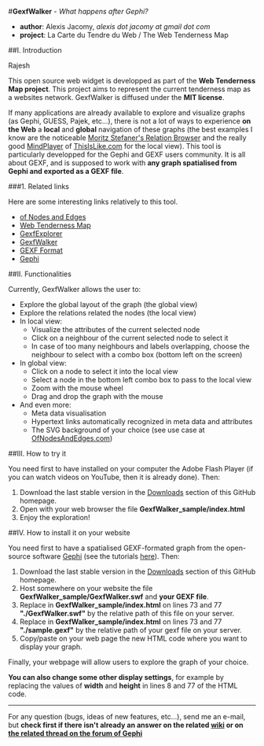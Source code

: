 #**GexfWalker** - *What happens after Gephi?*

- **author**: Alexis Jacomy, *alexis dot jacomy at gmail dot com*
- **project**: La Carte du Tendre du Web / The Web Tenderness Map

##I. Introduction

Rajesh

This open source web widget is developped as part of the **Web Tenderness Map project**. This project aims to represent the current tenderness map as a websites network. GexfWalker is diffused under the **MIT license**.

If many applications are already available to explore and visualize graphs (as Gephi, GUESS, Pajek, etc...), there is not a lot of ways to experience **on the Web** a **local** and **global** navigation of these graphs (the best examples I know are the noticeable [Moritz Stefaner's Relation Browser](http://moritz.stefaner.eu/projects/relation-browser/) and the really good [MindPlayer](http://thisislike.com/mindplayer) of [ThisIsLike.com](http://thisislike.com/) for the local view). This tool is particularly developped for the Gephi and GEXF users community. It is all about GEXF, and is supposed to work with **any graph spatialised from Gephi and exported as a GEXF file**.

###1. Related links

Here are some interesting links relatively to this tool.

- [of Nodes and Edges](http://ofnodesandedges.com/)
- [Web Tenderness Map](http://carte-du-tendre.com/)
- [GexfExplorer](http://github.com/jacomyal/GexfExplorer)
- [GexfWalker](http://github.com/jacomyal/GexfWalker)
- [GEXF Format](http://gexf.net/format/)
- [Gephi](http://www.gephi.org/)

##II. Functionalities

Currently, GexfWalker allows the user to:

- Explore the global layout of the graph (the global view)
- Explore the relations related the nodes (the local view)
- In local view:
  - Visualize the attributes of the current selected node
  - Click on a neighbour of the current selected node to select it
  - In case of too many neighbours and labels overlapping, choose the neighbour to select with a combo box (bottom left on the screen)
- In global view:
  - Click on a node to select it into the local view
  - Select a node in the bottom left combo box to pass to the local view
  - Zoom with the mouse wheel
  - Drag and drop the graph with the mouse
- And even more:
  - Meta data visualisation
  - Hypertext links automatically recognized in meta data and attributes
  - The SVG background of your choice (see use case at [OfNodesAndEdges.com](http://ofnodesandedges.com/display-geocoded-graphs-with-gexfwalker/))

##III. How to try it

You need first to have installed on your computer the Adobe Flash Player (if you can watch videos on YouTube, then it is already done). Then:

1. Download the last stable version in the [Downloads](http://github.com/jacomyal/GexfWalker/downloads) section of this GitHub homepage.
2. Open with your web browser the file **GexfWalker_sample/index.html**
3. Enjoy the exploration!

##IV. How to install it on your website

You need first to have a spatialised GEXF-formated graph from the open-source software [Gephi](http://www.gephi.org/) (see the tutorials [here](http://www.gephi.org/users)). Then:

1. Download the last stable version in the [Downloads](http://github.com/jacomyal/GexfWalker/downloads) section of this GitHub homepage.
2. Host somewhere on your website the file **GexfWalker_sample/GexfWalker.swf** and **your GEXF file**.
3. Replace in **GexfWalker_sample/index.html** on lines 73 and 77 **"./GexfWalker.swf"** by the relative path of this file on your server.
4. Replace in **GexfWalker_sample/index.html** on lines 73 and 77 **"./sample.gexf"** by the relative path of your gexf file on your server. 
5. Copy/paste on your web page the new HTML code where you want to display your graph.

Finally, your webpage will allow users to explore the graph of your choice.

**You can also change some other display settings**, for example by replacing the values of **width** and **height** in lines 8 and 77 of the HTML code.

* * * *

For any question (bugs, ideas of new features, etc...), send me an e-mail, but **check first if there isn't already an answer on the related [wiki](http://wiki.github.com/jacomyal/GexfWalker/) or on [the related thread on the forum of Gephi](http://forum.gephi.org/viewforum.php?f=14&sid=7e2338295bc017436f82b787d14091b4)**
